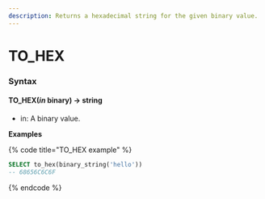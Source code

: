 ```yaml
---
description: Returns a hexadecimal string for the given binary value.
---
```


# TO\_HEX

### Syntax <a href="#syntax" id="syntax"></a>

#### TO\_HEX(_in_ binary) → string <a href="#to_hexin-binary--string" id="to_hexin-binary--string"></a>

* in: A binary value.

**Examples**

{% code title="TO_HEX example" %}
```sql
SELECT to_hex(binary_string('hello'))
-- 68656C6C6F
```
{% endcode %}
